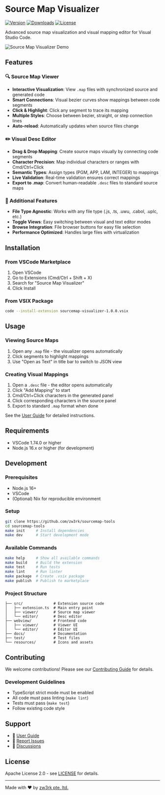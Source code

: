 # Source Map Visualizer

[![Version](https://img.shields.io/visual-studio-marketplace/v/zw3rk.sourcemap-visualizer)](https://marketplace.visualstudio.com/items?itemName=zw3rk.sourcemap-visualizer)
[![Downloads](https://img.shields.io/visual-studio-marketplace/d/zw3rk.sourcemap-visualizer)](https://marketplace.visualstudio.com/items?itemName=zw3rk.sourcemap-visualizer)
[![License](https://img.shields.io/badge/license-Apache%202.0-blue.svg)](LICENSE)

Advanced source map visualization and visual mapping editor for Visual Studio Code.

![Source Map Visualizer Demo](resources/demo.gif)

## Features

### 🔍 Source Map Viewer
- **Interactive Visualization**: View `.map` files with synchronized source and generated code
- **Smart Connections**: Visual bezier curves show mappings between code segments
- **Click & Highlight**: Click any segment to trace its mapping
- **Multiple Styles**: Choose between bezier, straight, or step connection lines
- **Auto-reload**: Automatically updates when source files change

### ✏️ Visual Desc Editor
- **Drag & Drop Mapping**: Create source maps visually by connecting code segments
- **Character Precision**: Map individual characters or ranges with Cmd/Ctrl+Click
- **Semantic Types**: Assign types (PGM, APP, LAM, INTEGER) to mappings
- **Live Validation**: Real-time validation ensures correct mappings
- **Export to .map**: Convert human-readable `.desc` files to standard source maps

### 🎯 Additional Features
- **File Type Agnostic**: Works with any file type (.js, .ts, .uwu, .cabol, .uplc, etc.)
- **Toggle Views**: Easy switching between visual and text editor modes
- **Browse Integration**: File browser buttons for easy file selection
- **Performance Optimized**: Handles large files with virtualization

## Installation

### From VSCode Marketplace
1. Open VSCode
2. Go to Extensions (Cmd/Ctrl + Shift + X)
3. Search for "Source Map Visualizer"
4. Click Install

### From VSIX Package
```bash
code --install-extension sourcemap-visualizer-1.0.0.vsix
```

## Usage

### Viewing Source Maps
1. Open any `.map` file - the visualizer opens automatically
2. Click segments to highlight mappings
3. Use "Open as Text" in title bar to switch to JSON view

### Creating Visual Mappings
1. Open a `.desc` file - the editor opens automatically
2. Click "Add Mapping" to start
3. Cmd/Ctrl+Click characters in the generated panel
4. Click corresponding characters in the source panel
5. Export to standard `.map` format when done

See the [User Guide](docs/USER_GUIDE.md) for detailed instructions.

## Requirements

- VSCode 1.74.0 or higher
- Node.js 16.x or higher (for development)

## Development

### Prerequisites
- Node.js 16+
- VSCode
- (Optional) Nix for reproducible environment

### Setup
```bash
git clone https://github.com/zw3rk/sourcemap-tools
cd sourcemap-tools
make init     # Install dependencies
make dev      # Start development mode
```

### Available Commands
```bash
make help     # Show all available commands
make build    # Build the extension
make test     # Run tests
make lint     # Run linter
make package  # Create .vsix package
make publish  # Publish to marketplace
```

### Project Structure
```
├── src/              # Extension source code
│   ├── extension.ts  # Main entry point
│   ├── viewer/       # Source map viewer
│   └── editor/       # Desc editor
├── webview/          # Frontend code
│   ├── viewer/       # Viewer UI
│   └── editor/       # Editor UI
├── docs/             # Documentation
├── test/             # Test files
└── resources/        # Icons and assets
```

## Contributing

We welcome contributions! Please see our [Contributing Guide](CONTRIBUTING.md) for details.

### Development Guidelines
- TypeScript strict mode must be enabled
- All code must pass linting (`make lint`)
- Tests must pass (`make test`)
- Follow existing code style

## Support

- 📖 [User Guide](docs/USER_GUIDE.md)
- 🐛 [Report Issues](https://github.com/zw3rk/sourcemap-tools/issues)
- 💬 [Discussions](https://github.com/zw3rk/sourcemap-tools/discussions)

## License

Apache License 2.0 - see [LICENSE](LICENSE) for details.

---

Made with ❤️ by [zw3rk pte. ltd.](https://zw3rk.com)